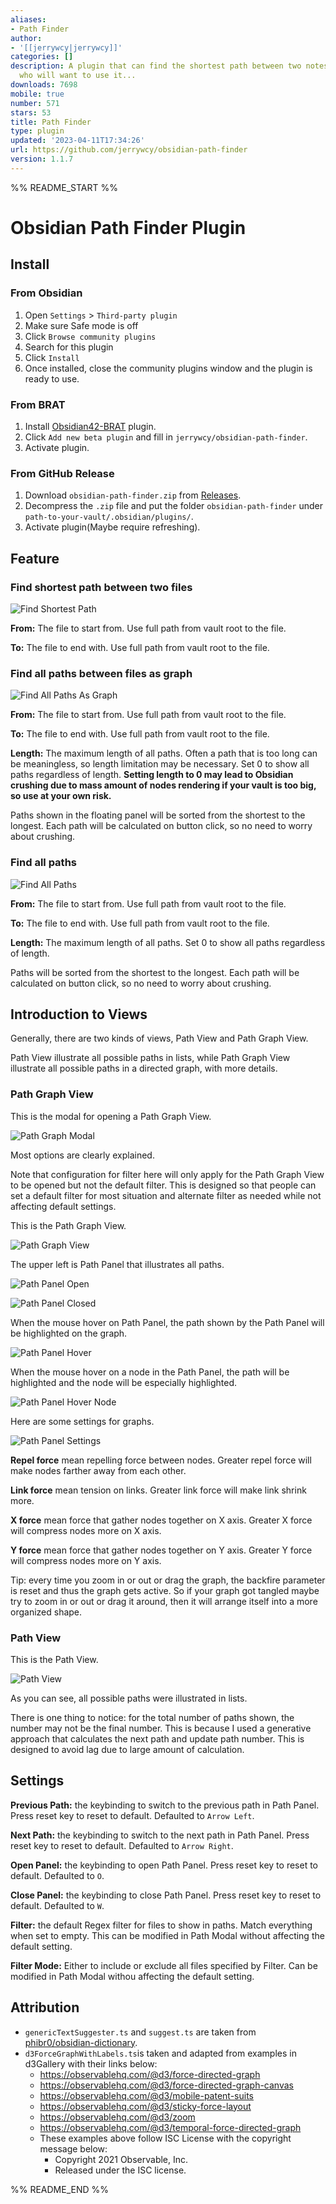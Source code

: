 ```yaml
---
aliases:
- Path Finder
author:
- '[[jerrywcy|jerrywcy]]'
categories: []
description: A plugin that can find the shortest path between two notes. Not sure
  who will want to use it...
downloads: 7698
mobile: true
number: 571
stars: 53
title: Path Finder
type: plugin
updated: '2023-04-11T17:34:26'
url: https://github.com/jerrywcy/obsidian-path-finder
version: 1.1.7
---
```


%% README_START %%

# Obsidian Path Finder Plugin

## Install

### From Obsidian

1. Open `Settings` > `Third-party plugin`
2. Make sure Safe mode is off
3. Click `Browse community plugins`
4. Search for this plugin
5. Click `Install`
6. Once installed, close the community plugins window and the plugin is ready to use.

### From BRAT

1. Install [Obsidian42-BRAT](https://github.com/TfTHacker/obsidian42-brat) plugin.
2. Click `Add new beta plugin` and fill in `jerrywcy/obsidian-path-finder`.
3. Activate plugin.

### From GitHub Release

1. Download `obsidian-path-finder.zip` from [Releases](https://github.com/jerrywcy/obsidian-path-finder/releases).
2. Decompress the `.zip` file and put the folder `obsidian-path-finder` under `path-to-your-vault/.obsidian/plugins/`.
3. Activate plugin(Maybe require refreshing).

## Feature

### Find shortest path between two files

![Find Shortest Path](https://raw.githubusercontent.com/jerrywcy/obsidian-path-finder/HEAD/assets/find-shortest-path.gif)

**From:** The file to start from. Use full path from vault root to the file.

**To:** The file to end with. Use full path from vault root to the file.

### Find all paths between files as graph

![Find All Paths As Graph](https://raw.githubusercontent.com/jerrywcy/obsidian-path-finder/HEAD/assets/find-all-paths-as-graph.gif)

**From:** The file to start from. Use full path from vault root to the file.

**To:** The file to end with. Use full path from vault root to the file.

**Length:** The maximum length of all paths. Often a path that is too long can be meaningless, so length limitation may be necessary. Set 0 to show all paths regardless of length. **Setting length to 0 may lead to Obsidian crushing due to mass amount of nodes rendering if your vault is too big, so use at your own risk.**

Paths shown in the floating panel will be sorted from the shortest to the longest. Each path will be calculated on button click, so no need to worry about crushing.

### Find all paths

![Find All Paths](https://raw.githubusercontent.com/jerrywcy/obsidian-path-finder/HEAD/assets/find-all-paths.gif)

**From:** The file to start from. Use full path from vault root to the file.

**To:** The file to end with. Use full path from vault root to the file.

**Length:** The maximum length of all paths. Set 0 to show all paths regardless of length.

Paths will be sorted from the shortest to the longest. Each path will be calculated on button click, so no need to worry about crushing.

## Introduction to Views

Generally, there are two kinds of views, Path View and Path Graph View.

Path View illustrate all possible paths in lists, while Path Graph View illustrate all possible paths in a directed graph, with more details.

### Path Graph View

This is the modal for opening a Path Graph View.

![Path Graph Modal](https://raw.githubusercontent.com/jerrywcy/obsidian-path-finder/HEAD/assets/PathGraphModal.png)

Most options are clearly explained.

Note that configuration for filter here will only apply for the Path Graph View to be opened but not the default filter. This is designed so that people can set a default filter for most situation and alternate filter as needed while not affecting default settings.

This is the Path Graph View.

![Path Graph View](https://raw.githubusercontent.com/jerrywcy/obsidian-path-finder/HEAD/assets/PathGraphView.png)

The upper left is Path Panel that illustrates all paths.

![Path Panel Open](https://raw.githubusercontent.com/jerrywcy/obsidian-path-finder/HEAD/assets/PathPanelOpen.png)

![Path Panel Closed](https://raw.githubusercontent.com/jerrywcy/obsidian-path-finder/HEAD/assets/PathPanelClosed.png)

When the mouse hover on Path Panel, the path shown by the Path Panel will be highlighted on the graph.

![Path Panel Hover](https://raw.githubusercontent.com/jerrywcy/obsidian-path-finder/HEAD/assets/PathPanelHover.png)

When the mouse hover on a node in the Path Panel, the path will be highlighted and the node will be especially highlighted.

![Path Panel Hover Node](https://raw.githubusercontent.com/jerrywcy/obsidian-path-finder/HEAD/assets/PathPanelHoverNode.png)

Here are some settings for graphs.

![Path Panel Settings](https://raw.githubusercontent.com/jerrywcy/obsidian-path-finder/HEAD/assets/PathPanelSettings.png)

**Repel force** mean repelling force between nodes. Greater repel force will make nodes farther away from each other.

**Link force** mean tension on links. Greater link force will make link shrink more.

**X force** mean force that gather nodes together on X axis. Greater X force will compress nodes more on X axis.

**Y force** mean force that gather nodes together on Y axis. Greater Y force will compress nodes more on Y axis.

Tip: every time you zoom in or out or drag the graph, the backfire parameter is reset and thus the graph gets active. So if your graph got tangled maybe try to zoom in or out or drag it around, then it will arrange itself into a more organized shape.

### Path View

This is the Path View.

![Path View](https://raw.githubusercontent.com/jerrywcy/obsidian-path-finder/HEAD/assets/PathView.png)

As you can see, all possible paths were illustrated in lists.

There is one thing to notice: for the total number of paths shown, the number may not be the final number. This is because I used a generative approach that calculates the next path and update path number. This is designed to avoid lag due to large amount of calculation.

## Settings

**Previous Path:** the keybinding to switch to the previous path in Path Panel. Press reset key to reset to default. Defaulted to `Arrow Left`.

**Next Path:** the keybinding to switch to the next path in Path Panel. Press reset key to reset to default. Defaulted to `Arrow Right`.

**Open Panel:** the keybinding to open Path Panel. Press reset key to reset to default. Defaulted to `O`.

**Close Panel:** the keybinding to close Path Panel. Press reset key to reset to default. Defaulted to `W`.

**Filter:** the default Regex filter for files to show in paths. Match everything when set to empty. This can be modified in Path Modal without affecting the default setting.

**Filter Mode:** Either to include or exclude all files specified by Filter. Can be modified in Path Modal withou affecting the default setting.

## Attribution

-   `genericTextSuggester.ts` and `suggest.ts` are taken from [phibr0/obsidian-dictionary](https://github.com/phibr0/obsidian-dictionary).
-   `d3ForceGraphWithLabels.ts`is taken and adapted from examples in d3Gallery with their links below:
    -   https://observablehq.com/@d3/force-directed-graph
    -   https://observablehq.com/@d3/force-directed-graph-canvas
    -   https://observablehq.com/@d3/mobile-patent-suits
    -   https://observablehq.com/@d3/sticky-force-layout
    -   https://observablehq.com/@d3/zoom
    -   https://observablehq.com/@d3/temporal-force-directed-graph
    -   These examples above follow ISC License with the copyright message below:
        -   Copyright 2021 Observable, Inc.
        -   Released under the ISC license.


%% README_END %%